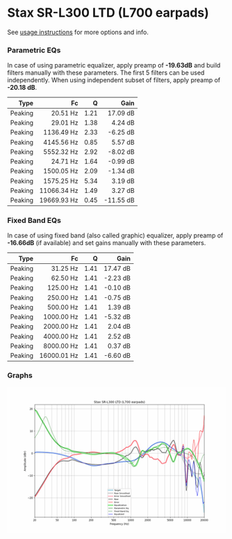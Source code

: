 # Stax SR-L300 LTD (L700 earpads)
See [usage instructions](https://github.com/jaakkopasanen/AutoEq#usage) for more options and info.

### Parametric EQs
In case of using parametric equalizer, apply preamp of **-19.63dB** and build filters manually
with these parameters. The first 5 filters can be used independently.
When using independent subset of filters, apply preamp of **-20.18 dB**.

| Type    | Fc          |    Q | Gain      |
|--------:|------------:|-----:|----------:|
| Peaking | 20.51 Hz    | 1.21 | 17.09 dB  |
| Peaking | 29.01 Hz    | 1.38 | 4.24 dB   |
| Peaking | 1136.49 Hz  | 2.33 | -6.25 dB  |
| Peaking | 4145.56 Hz  | 0.85 | 5.57 dB   |
| Peaking | 5552.32 Hz  | 2.92 | -8.02 dB  |
| Peaking | 24.71 Hz    | 1.64 | -0.99 dB  |
| Peaking | 1500.05 Hz  | 2.09 | -1.34 dB  |
| Peaking | 1575.25 Hz  | 5.34 | 3.19 dB   |
| Peaking | 11066.34 Hz | 1.49 | 3.27 dB   |
| Peaking | 19669.93 Hz | 0.45 | -11.55 dB |

### Fixed Band EQs
In case of using fixed band (also called graphic) equalizer, apply preamp of **-16.66dB**
(if available) and set gains manually with these parameters.

| Type    | Fc          |    Q | Gain     |
|--------:|------------:|-----:|---------:|
| Peaking | 31.25 Hz    | 1.41 | 17.47 dB |
| Peaking | 62.50 Hz    | 1.41 | -2.23 dB |
| Peaking | 125.00 Hz   | 1.41 | -0.10 dB |
| Peaking | 250.00 Hz   | 1.41 | -0.75 dB |
| Peaking | 500.00 Hz   | 1.41 | 1.39 dB  |
| Peaking | 1000.00 Hz  | 1.41 | -5.32 dB |
| Peaking | 2000.00 Hz  | 1.41 | 2.04 dB  |
| Peaking | 4000.00 Hz  | 1.41 | 2.52 dB  |
| Peaking | 8000.00 Hz  | 1.41 | 0.37 dB  |
| Peaking | 16000.01 Hz | 1.41 | -6.60 dB |

### Graphs
![](./Stax%20SR-L300%20LTD%20(L700%20earpads).png)